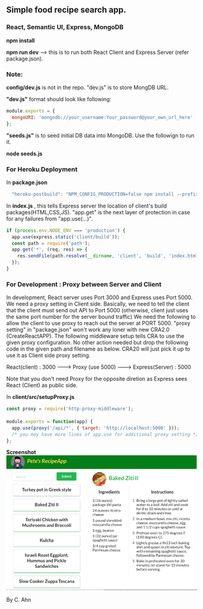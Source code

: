 ## Simple food recipe search app.

### React, Semantic UI, Express, MongoDB

**npm install**

**npm run dev** --> this is to run both React Client and Express Server (refer package.json).

### Note:

**config/dev.js** is not in the repo. "dev.js" is to store MongDB URL.

**"dev.js"** format should look like following:

```javascript
module.exports = {
  mongoURI: 'mongodb://your_username:Your_password@your_own_url_here'
};
```

**"seeds.js"** is to seed initial DB data into MongoDB. Use the followign to run it.

**node seeds.js**

### For Heroku Deployment

In **package.json**

```javascript
  "heroku-postbuild": "NPM_CONFIG_PRODUCTION=false npm install --prefix client && npm run build --prefix client"
```

In **index.js** , this tells Express server the location of client's build packages(HTML,CSS,JS). "app.get" is the next layer of protection in case for any failures from "app.use(...)".

```javascript
if (process.env.NODE_ENV === 'production') {
  app.use(express.static('client/build'));
  const path = require('path');
  app.get('*', (req, res) => {
    res.sendFile(path.resolve(__dirname, 'client', 'build', 'index.html'));
  });
}
```

### For Development : Proxy between Server and Client

In development, React server uses Port 3000 and Express uses Port 5000. We need a proxy setting in Client side. Basically, we need to tell the client that the client must send out API to Port 5000 (otherwise, client just uses the same port number for the server bound traffic) We need the following to allow the client to use proxy to reach out the server at PORT 5000. "proxy setting" in "package.json" won't work any loner with new CRA2.0 (CreateReactAPP). The following middleware setup tells CRA to use the given proxy configuration. No other action needed but drop the following code in the given path and filename as below. CRA20 will just pick it up to use it as Client side proxy setting.

React(client) : 3000 ---> Proxy (use 5000) ---> Express(Server) : 5000

Note that you don't need Proxy for the opposite diretion as Express sees React (Client) as public side.

In **client/src/setupProxy.js**

```javascript
const proxy = require('http-proxy-middleware');

module.exports = function(app) {
  app.use(proxy('/api/*', { target: 'http://localhost:5000' }));
  /* you may have more lines of app.use for additional proxy setting */
};
```

**Screenshot**
![alt text](misc/screenshot.png 'screenshot')

By C. Ahn
